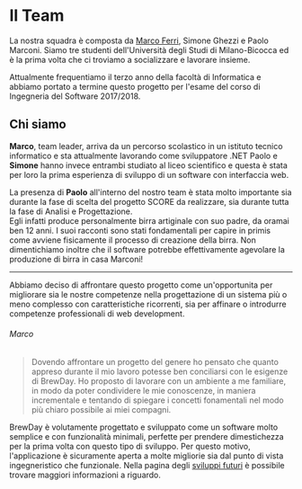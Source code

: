# Il Team

La nostra squadra è composta da  [Marco Ferri](https://www.linkedin.com/in/marco-ferri-ita/), Simone Ghezzi e Paolo Marconi. Siamo tre studenti dell'Università degli Studi di Milano-Bicocca ed è la prima volta che ci troviamo a socializzare e lavorare insieme.

Attualmente frequentiamo il terzo anno della facoltà di Informatica e abbiamo portato a termine questo progetto per l'esame del corso di Ingegneria del Software 2017/2018.


## Chi siamo

**Marco**, team leader, arriva da un percorso scolastico in un istituto tecnico informatico e sta attualmente lavorando come sviluppatore .NET
Paolo e **Simone** hanno invece entrambi studiato al liceo scientifico e questa è stata per loro la prima esperienza di sviluppo di un software con interfaccia web.

La presenza di **Paolo** all'interno del nostro team è stata molto importante sia durante la fase di scelta del progetto SCORE da realizzare, sia durante tutta la fase di Analisi e Progettazione.  
Egli infatti produce personalmente birra artiginale con suo padre, da oramai ben 12 anni. I suoi racconti sono stati fondamentali per capire in primis come avviene fisicamente il processo di creazione della birra. Non dimentichiamo inoltre che il software potrebbe effettivamente agevolare la produzione di birra in casa Marconi!

***

Abbiamo deciso di affrontare questo progetto come un'opportunita per migliorare sia le nostre competenze nella progettazione di un sistema più o meno complesso con caratteristiche ricorrenti, sia per affinare o introdurre competenze professionali di web development.

###### Marco
> Dovendo affrontare un progetto del genere ho pensato che quanto appreso durante il mio lavoro potesse ben conciliarsi con le esigenze di BrewDay. Ho proposto di lavorare con un ambiente a me familiare, in modo da poter condividere le mie conoscenze, in maniera incrementale e tentando di spiegare i concetti fonamentali nel modo più chiaro possibile ai miei compagni.

BrewDay è volutamente progettato e sviluppato come un software molto semplice e con funzionalità minimali, perfette per prendere dimestichezza per la prima volta con questo tipo di sviluppo. Per questo motivo, l'applicazione è sicuramente aperta a molte migliorie sia dal punto di vista ingegneristico che funzionale. Nella pagina degli [sviluppi futuri](../06-Conclusioni/6.2-SviluppiFuturi.md) è possibile trovare maggiori informazioni a riguardo.